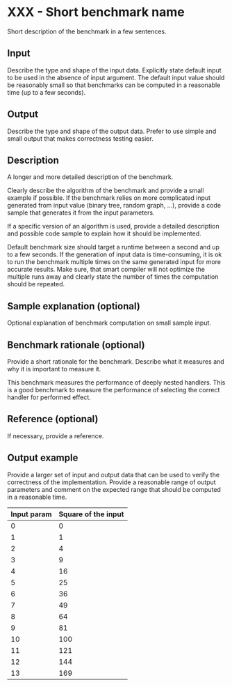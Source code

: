 # XXX - Short benchmark name

Short description of the benchmark in a few sentences.

## Input

Describe the type and shape of the input data.
Explicitly state default input to be used in the absence of input argument.
The default input value should be reasonably small so that benchmarks can be computed in a reasonable time (up to a few seconds).

## Output

Describe the type and shape of the output data. Prefer to use simple and small output that makes correctness testing easier.

## Description

A longer and more detailed description of the benchmark.

Clearly describe the algorithm of the benchmark and provide a small example if possible.
If the benchmark relies on more complicated input generated from input value (binary tree, random graph, ...), provide a code sample that generates it from the input parameters.

If a specific version of an algorithm is used, provide a detailed description and possible code sample to explain how it should be implemented.

Default benchmark size should target a runtime between a second and up to a few seconds.
If the generation of input data is time-consuming, it is ok to run the benchmark multiple times on the same generated input for more accurate results.
Make sure, that smart compiler will not optimize the multiple runs away and clearly state the number of times the computation should be repeated.

## Sample explanation (optional)

Optional explanation of benchmark computation on small sample input.

## Benchmark rationale (optional)

Provide a short rationale for the benchmark.
Describe what it measures and why it is important to measure it.

This benchmark measures the performance of deeply nested handlers.
This is a good benchmark to measure the performance of selecting the correct handler for performed effect.

## Reference (optional)

If necessary, provide a reference.

## Output example

Provide a larger set of input and output data that can be used to verify the correctness of the implementation.
Provide a reasonable range of output parameters and comment on the expected range that should be computed in a reasonable time.

| Input param | Square of the input |
|--------|---------------------|
| 0 | 0 |
| 1 | 1 |
| 2 | 4 |
| 3 | 9 |
| 4 | 16 |
| 5 | 25 |
| 6 | 36 |
| 7 | 49 |
| 8 | 64 |
| 9 | 81 |
| 10 | 100 |
| 11 | 121 |
| 12 | 144 |
| 13 | 169 |
